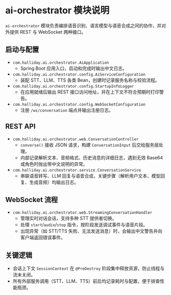 # ai-orchestrator 模块说明

`ai-orchestrator` 模块负责编排语音识别、语言模型与语音合成之间的协作，并对外提供 REST 与 WebSocket 两种接口。

## 启动与配置

- `com.halliday.ai.orchestrator.AiApplication`
  - Spring Boot 应用入口，启动和完成时输出中文日志。
- `com.halliday.ai.orchestrator.config.AiServiceConfiguration`
  - 装配 STT、LLM、TTS 各类 Bean，创建时记录服务名称与校验流程。
- `com.halliday.ai.orchestrator.config.StartupInfoLogger`
  - 在应用就绪后输出 REST 接口访问地址，并在上下文不符合预期时打印警告。
- `com.halliday.ai.orchestrator.config.WebSocketConfiguration`
  - 注册 `/ws/conversation` 端点并输出注册日志。

## REST API

- `com.halliday.ai.orchestrator.web.ConversationController`
  - `converse()` 接收 JSON 请求，构建 `ConversationInput` 后交给服务层处理。
  - 内部记录解析文本、音频格式、历史消息的详细日志，遇到无效 Base64 或角色时抛出带中文说明的异常。
- `com.halliday.ai.orchestrator.service.ConversationService`
  - 串联语音转写、LLM 回复与语音合成，关键步骤（解析用户文本、模型回复、生成音频）均输出日志。

## WebSocket 流程

- `com.halliday.ai.orchestrator.web.StreamingConversationHandler`
  - 管理实时对话会话，支持多种 STT 提供者切换。
  - 处理 `start`/`audio`/`stop` 指令，按阶段发送调试事件与语音片段。
  - 出现异常（如 STT/TTS 失败、无法发送消息）时，会输出中文警告并向客户端返回错误事件。

## 关键逻辑

- 会话上下文 `SessionContext` 在 `@PreDestroy` 阶段集中释放资源，防止线程与流未关闭。
- 所有外部服务调用（STT、LLM、TTS）前后均记录耗时与配置，便于排查性能瓶颈。
